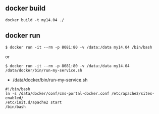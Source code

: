 ## docker build

```
docker build -t my14.04 ./
```

## docker run

```
$ docker run -it --rm -p 8081:80 -v /data:/data my14.04 /bin/bash
```

or

```
$ docker run -it --rm -p 8081:80 -v /data:/data my14.04 /data/docker/bin/run-my-service.sh
```

* /data/docker/bin/run-my-service.sh

```
#!/bin/bash
ln -s /data/docker/conf/cms-portal-docker.conf /etc/apache2/sites-enabled/
/etc/init.d/apache2 start
/bin/bash
```
